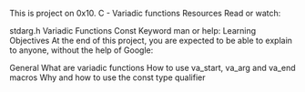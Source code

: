 This is project on 0x10. C - Variadic functions
Resources
Read or watch:

stdarg.h
Variadic Functions
Const Keyword
man or help:
Learning Objectives
At the end of this project, you are expected to be able to explain to anyone, without the help of Google:

General
What are variadic functions
How to use va_start, va_arg and va_end macros
Why and how to use the const type qualifier
